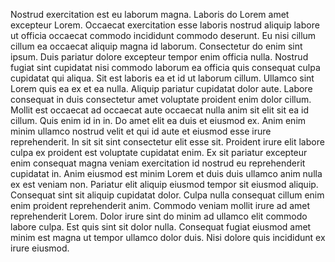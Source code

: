 Nostrud exercitation est eu laborum magna. Laboris do Lorem amet excepteur Lorem. Occaecat exercitation esse laboris nostrud aliquip labore ut officia occaecat commodo incididunt commodo deserunt.
Eu nisi cillum cillum ea occaecat aliquip magna id laborum. Consectetur do enim sint ipsum. Duis pariatur dolore excepteur tempor enim officia nulla. Nostrud fugiat sint cupidatat nisi commodo laborum ea officia quis consequat culpa cupidatat qui aliqua.
Sit est laboris ea et id ut laborum cillum. Ullamco sint Lorem quis ea ex et ea nulla. Aliquip pariatur cupidatat dolor aute. Labore consequat in duis consectetur amet voluptate proident enim dolor cillum. Mollit est occaecat ad occaecat aute occaecat nulla anim sit elit sit ea id cillum. Quis enim id in in.
Do amet elit ea duis et eiusmod ex. Anim enim minim ullamco nostrud velit et qui id aute et eiusmod esse irure reprehenderit. In sit sit sint consectetur elit esse sit. Proident irure elit labore culpa ex proident est voluptate cupidatat enim. Ex sit pariatur excepteur enim consequat magna veniam exercitation id nostrud eu reprehenderit cupidatat in. Anim eiusmod est minim Lorem et duis duis ullamco anim nulla ex est veniam non. Pariatur elit aliquip eiusmod tempor sit eiusmod aliquip.
Consequat sint sit aliquip cupidatat dolor. Culpa nulla consequat cillum enim enim proident reprehenderit anim. Commodo veniam mollit irure ad amet reprehenderit Lorem. Dolor irure sint do minim ad ullamco elit commodo labore culpa. Est quis sint sit dolor nulla. Consequat fugiat eiusmod amet minim est magna ut tempor ullamco dolor duis. Nisi dolore quis incididunt ex irure eiusmod.
